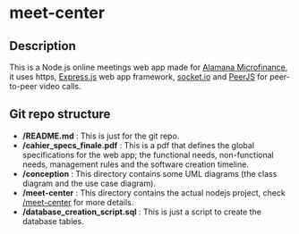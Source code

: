 # meet-center

## Description

This is a Node.js online meetings web app made for [Alamana Microfinance](https://www.alamana.org.ma/en), it uses https, [Express.js](http://expressjs.com/) web app framework, [socket.io](https://socket.io/) and [PeerJS](https://peerjs.com/) for peer-to-peer video calls.

## Git repo structure
<ul>
  <li><b>/README.md</b> : This is just for the git repo.</li>
  <li><b>/cahier_specs_finale.pdf</b> : This is a pdf that defines the global specifications for the web app; the functional needs, non-functional needs, management rules and the software creation timeline.</li>
  <li><b>/conception</b> : This directory contains some UML diagrams (the class diagram and the use case diagram).</li>
  <li><b>/meet-center</b> : This directory contains the actual nodejs project, check <a href='https://github.com/techguyseli/meet-center/tree/main/meet-center#readme'>/meet-center</a> for more details.</li>
  <li><b>/database_creation_script.sql</b> : This is just a script to create the database tables.</li>
</ul>
